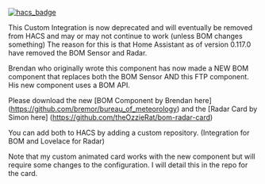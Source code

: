 [![hacs_badge](https://img.shields.io/badge/HACS-Default-orange.svg?style=for-the-badge)](https://github.com/custom-components/hacs)

This Custom Integration is now deprecated and will eventually be removed from HACS and may or may not continue to work (unless BOM changes something)
The reason for this is that Home Assistant as of version 0.117.0 have removed the BOM Sensor and Radar.

Brendan who originally wrote this component has now made a NEW BOM component that replaces both the BOM Sensor AND this FTP component. His new component uses a BOM API.

Please download the new [BOM Component by Brendan here] (https://github.com/bremor/bureau_of_meteorology)
and the [Radar Card by Simon here] (https://github.com/theOzzieRat/bom-radar-card)

You can add both to HACS by adding a custom repository. (Integration for BOM and Lovelace for Radar)

Note that my custom animated card works with the new component but will require some changes to the configuration. I will detail this in the repo for the card.